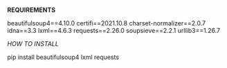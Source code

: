 **REQUIREMENTS**

beautifulsoup4==4.10.0
certifi==2021.10.8
charset-normalizer==2.0.7
idna==3.3
lxml==4.6.3
requests==2.26.0
soupsieve==2.2.1
urllib3==1.26.7

*HOW TO INSTALL*

pip install beautifulsoup4 lxml requests